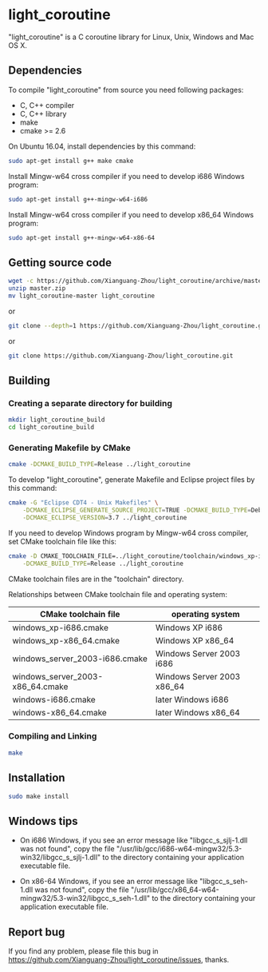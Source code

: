 # light_coroutine

"light_coroutine" is a C coroutine library for Linux, Unix, Windows and Mac OS X.

## Dependencies

To compile "light_coroutine" from source you need following packages:

* C, C++ compiler
* C, C++ library
* make
* cmake >= 2.6

On Ubuntu 16.04, install dependencies by this command:

```sh
sudo apt-get install g++ make cmake
```

Install Mingw-w64 cross compiler if you need to develop i686 Windows program:

```sh
sudo apt-get install g++-mingw-w64-i686
```

Install Mingw-w64 cross compiler if you need to develop x86_64 Windows program:

```sh
sudo apt-get install g++-mingw-w64-x86-64
```

## Getting source code

```sh
wget -c https://github.com/Xianguang-Zhou/light_coroutine/archive/master.zip
unzip master.zip
mv light_coroutine-master light_coroutine
```

or

```sh
git clone --depth=1 https://github.com/Xianguang-Zhou/light_coroutine.git
```

or

```sh
git clone https://github.com/Xianguang-Zhou/light_coroutine.git
```

## Building

### Creating a separate directory for building

```sh
mkdir light_coroutine_build
cd light_coroutine_build
```

### Generating Makefile by CMake

```sh
cmake -DCMAKE_BUILD_TYPE=Release ../light_coroutine
```

To develop "light_coroutine", generate Makefile and Eclipse project files by this command:

```sh
cmake -G "Eclipse CDT4 - Unix Makefiles" \
    -DCMAKE_ECLIPSE_GENERATE_SOURCE_PROJECT=TRUE -DCMAKE_BUILD_TYPE=Debug \
    -DCMAKE_ECLIPSE_VERSION=3.7 ../light_coroutine
```

If you need to develop Windows program by Mingw-w64 cross compiler, set CMake toolchain file like this:

```sh
cmake -D CMAKE_TOOLCHAIN_FILE=../light_coroutine/toolchain/windows_xp-i686.cmake \
    -DCMAKE_BUILD_TYPE=Release ../light_coroutine
```

CMake toolchain files are in the "toolchain" directory.

Relationships between CMake toolchain file and operating system:

| CMake toolchain file             | operating system           |
| -------------------------------- | -------------------------- |
| windows_xp-i686.cmake            | Windows XP i686            |
| windows_xp-x86_64.cmake          | Windows XP x86_64          |
| windows_server_2003-i686.cmake   | Windows Server 2003 i686   |
| windows_server_2003-x86_64.cmake | Windows Server 2003 x86_64 |
| windows-i686.cmake               | later Windows i686         |
| windows-x86_64.cmake             | later Windows x86_64       |

### Compiling and Linking

```sh
make
```

## Installation

```sh
sudo make install
```

## Windows tips

* On i686 Windows, if you see an error message like "libgcc_s_sjlj-1.dll was not found", copy the file "/usr/lib/gcc/i686-w64-mingw32/5.3-win32/libgcc_s_sjlj-1.dll" to the directory containing your application executable file.

* On x86-64 Windows, if you see an error message like "libgcc_s_seh-1.dll was not found", copy the file "/usr/lib/gcc/x86_64-w64-mingw32/5.3-win32/libgcc_s_seh-1.dll" to the directory containing your application executable file.

## Report bug

If you find any problem, please file this bug in
https://github.com/Xianguang-Zhou/light_coroutine/issues, thanks.

